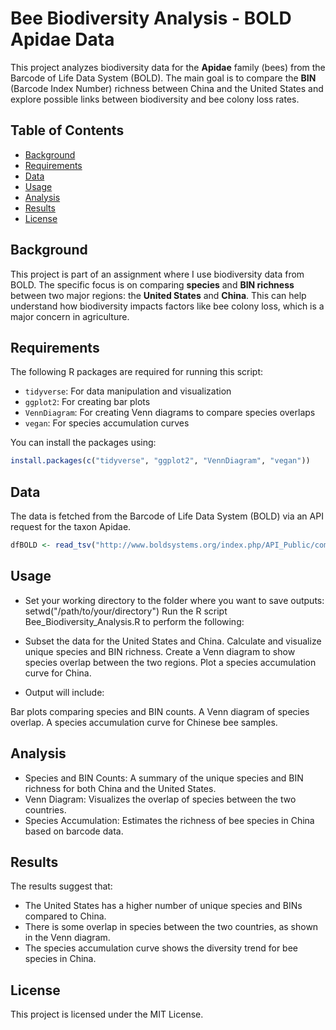 # Bee Biodiversity Analysis - BOLD Apidae Data

This project analyzes biodiversity data for the **Apidae** family (bees) from the Barcode of Life Data System (BOLD). The main goal is to compare the **BIN** (Barcode Index Number) richness between China and the United States and explore possible links between biodiversity and bee colony loss rates.

## Table of Contents
- [Background](#background)
- [Requirements](#requirements)
- [Data](#data)
- [Usage](#usage)
- [Analysis](#analysis)
- [Results](#results)
- [License](#license)

## Background
This project is part of an assignment where I use biodiversity data from BOLD. The specific focus is on comparing **species** and **BIN richness** between two major regions: the **United States** and **China**. This can help understand how biodiversity impacts factors like bee colony loss, which is a major concern in agriculture.

## Requirements
The following R packages are required for running this script:
- `tidyverse`: For data manipulation and visualization
- `ggplot2`: For creating bar plots
- `VennDiagram`: For creating Venn diagrams to compare species overlaps
- `vegan`: For species accumulation curves

You can install the packages using:
```r
install.packages(c("tidyverse", "ggplot2", "VennDiagram", "vegan"))
```

## Data
The data is fetched from the Barcode of Life Data System (BOLD) via an API request for the taxon Apidae.
```r
dfBOLD <- read_tsv("http://www.boldsystems.org/index.php/API_Public/combined?taxon=Apidae&format=tsv")
```

## Usage
+ Set your working directory to the folder where you want to save outputs:
setwd("/path/to/your/directory")
Run the R script Bee_Biodiversity_Analysis.R to perform the following:

+ Subset the data for the United States and China.
Calculate and visualize unique species and BIN richness.
Create a Venn diagram to show species overlap between the two regions.
Plot a species accumulation curve for China.

+ Output will include:

Bar plots comparing species and BIN counts.
A Venn diagram of species overlap.
A species accumulation curve for Chinese bee samples.

## Analysis
+ Species and BIN Counts: A summary of the unique species and BIN richness for both China and the United States.
+ Venn Diagram: Visualizes the overlap of species between the two countries.
+ Species Accumulation: Estimates the richness of bee species in China based on barcode data.

## Results
The results suggest that:
+ The United States has a higher number of unique species and BINs compared to China.
+ There is some overlap in species between the two countries, as shown in the Venn diagram.
+ The species accumulation curve shows the diversity trend for bee species in China.

## License
This project is licensed under the MIT License.

